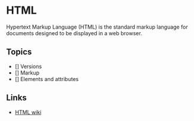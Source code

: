 # HTML

Hypertext Markup Language (HTML) is the standard markup language for documents designed to be displayed in a web browser.

## Topics

- [] Versions
- [] Markup
- [] Elements and attributes

## Links

- [HTML wiki](https://en.wikipedia.org/wiki/HTML)
